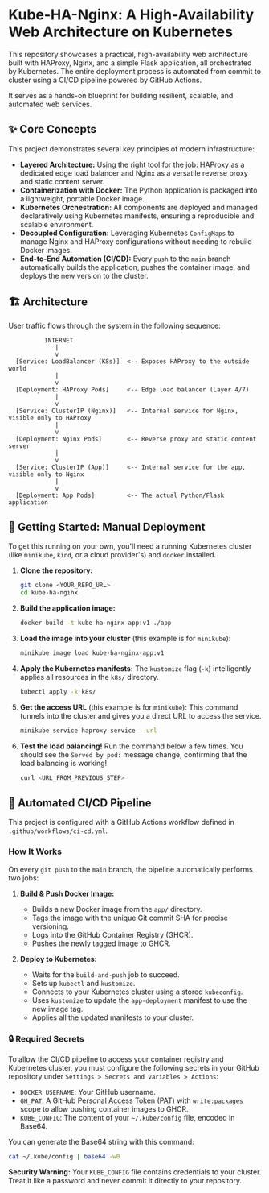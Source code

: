 # Kube-HA-Nginx: A High-Availability Web Architecture on Kubernetes

This repository showcases a practical, high-availability web architecture built with HAProxy, Nginx, and a simple Flask application, all orchestrated by Kubernetes. The entire deployment process is automated from commit to cluster using a CI/CD pipeline powered by GitHub Actions.

It serves as a hands-on blueprint for building resilient, scalable, and automated web services.

## ✨ Core Concepts

This project demonstrates several key principles of modern infrastructure:

-   **Layered Architecture:** Using the right tool for the job: HAProxy as a dedicated edge load balancer and Nginx as a versatile reverse proxy and static content server.
-   **Containerization with Docker:** The Python application is packaged into a lightweight, portable Docker image.
-   **Kubernetes Orchestration:** All components are deployed and managed declaratively using Kubernetes manifests, ensuring a reproducible and scalable environment.
-   **Decoupled Configuration:** Leveraging Kubernetes `ConfigMaps` to manage Nginx and HAProxy configurations without needing to rebuild Docker images.
-   **End-to-End Automation (CI/CD):** Every `push` to the `main` branch automatically builds the application, pushes the container image, and deploys the new version to the cluster.

## 🏗️ Architecture

User traffic flows through the system in the following sequence:

```
          INTERNET
             |
             v
  [Service: LoadBalancer (K8s)]  <-- Exposes HAProxy to the outside world
             |
             v
  [Deployment: HAProxy Pods]     <-- Edge load balancer (Layer 4/7)
             |
             v
  [Service: ClusterIP (Nginx)]   <-- Internal service for Nginx, visible only to HAProxy
             |
             v
  [Deployment: Nginx Pods]       <-- Reverse proxy and static content server
             |
             v
  [Service: ClusterIP (App)]     <-- Internal service for the app, visible only to Nginx
             |
             v
  [Deployment: App Pods]         <-- The actual Python/Flask application
```

## 🚀 Getting Started: Manual Deployment

To get this running on your own, you'll need a running Kubernetes cluster (like `minikube`, `kind`, or a cloud provider's) and `docker` installed.

1.  **Clone the repository:**
    ```bash
    git clone <YOUR_REPO_URL>
    cd kube-ha-nginx
    ```

2.  **Build the application image:**
    ```bash
    docker build -t kube-ha-nginx-app:v1 ./app
    ```

3.  **Load the image into your cluster** (this example is for `minikube`):
    ```bash
    minikube image load kube-ha-nginx-app:v1
    ```

4.  **Apply the Kubernetes manifests:**
    The `kustomize` flag (`-k`) intelligently applies all resources in the `k8s/` directory.
    ```bash
    kubectl apply -k k8s/
    ```

5.  **Get the access URL** (this example is for `minikube`):
    This command tunnels into the cluster and gives you a direct URL to access the service.
    ```bash
    minikube service haproxy-service --url
    ```

6.  **Test the load balancing!**
    Run the command below a few times. You should see the `Served by pod:` message change, confirming that the load balancing is working!
    ```bash
    curl <URL_FROM_PREVIOUS_STEP>
    ```

## 🤖 Automated CI/CD Pipeline

This project is configured with a GitHub Actions workflow defined in `.github/workflows/ci-cd.yml`.

### How It Works

On every `git push` to the `main` branch, the pipeline automatically performs two jobs:

1.  **Build & Push Docker Image:**
    -   Builds a new Docker image from the `app/` directory.
    -   Tags the image with the unique Git commit SHA for precise versioning.
    -   Logs into the GitHub Container Registry (GHCR).
    -   Pushes the newly tagged image to GHCR.

2.  **Deploy to Kubernetes:**
    -   Waits for the `build-and-push` job to succeed.
    -   Sets up `kubectl` and `kustomize`.
    -   Connects to your Kubernetes cluster using a stored `kubeconfig`.
    -   Uses `kustomize` to update the `app-deployment` manifest to use the new image tag.
    -   Applies all the updated manifests to your cluster.

### 🔒 Required Secrets

To allow the CI/CD pipeline to access your container registry and Kubernetes cluster, you must configure the following secrets in your GitHub repository under `Settings > Secrets and variables > Actions`:

-   `DOCKER_USERNAME`: Your GitHub username.
-   `GH_PAT`: A GitHub Personal Access Token (PAT) with `write:packages` scope to allow pushing container images to GHCR.
-   `KUBE_CONFIG`: The content of your `~/.kube/config` file, encoded in Base64.

You can generate the Base64 string with this command:
```bash
cat ~/.kube/config | base64 -w0
```

**Security Warning:** Your `KUBE_CONFIG` file contains credentials to your cluster. Treat it like a password and never commit it directly to your repository.